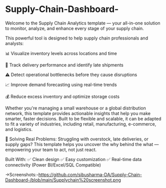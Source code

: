 # Supply-Chain-Dashboard-
Welcome to the Supply Chain Analytics template — your all-in-one solution to monitor, analyze, and enhance every stage of your supply chain.

This powerful tool is designed to help supply chain professionals and analysts:

📊 Visualize inventory levels across locations and time

🚚 Track delivery performance and identify late shipments

⚠️ Detect operational bottlenecks before they cause disruptions

📈 Improve demand forecasting using real-time trends

💰 Reduce excess inventory and optimize storage costs

Whether you're managing a small warehouse or a global distribution network, this template provides actionable insights that help you make smarter, faster decisions. Built to be flexible and scalable, it can be adapted to fit a variety of industries, including retail, manufacturing, e-commerce, and logistics.

📌 Solving Real Problems:
Struggling with overstock, late deliveries, or supply gaps? This template helps you uncover the why behind the what — empowering your team to act, not just react.

Built With:
✅ Clean design
✅ Easy customization
✅ Real-time data connectivity (Power BI/Excel/SQL Compatible)

->Screenshots:-https://github.com/sibusharma-DA/Supply-Chain-Dashboard-/blob/main/Supplychain%20screenshot.png

